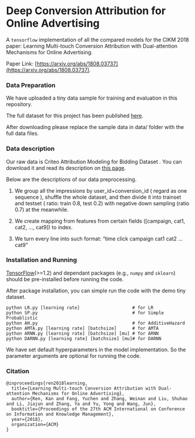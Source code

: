 # Deep Conversion Attribution for Online Advertising
A `tensorflow` implementation of all the compared models for the CIKM 2018 paper: Learning Multi-touch Conversion Attribution with Dual-attention Mechanisms for Online Advertising.

Paper Link: [https://arxiv.org/abs/1808.03737](https://arxiv.org/abs/1808.03737).

### Data Preparation
We have uploaded a tiny data sample for training and evaluation in this repository.

The full dataset for this project has been published [here](http://apex.sjtu.edu.cn/datasets/13).

After downloading please replace the sample data in data/ folder with the full data files.

### Data description
Our raw data is Criteo Attribution Modeling for Bidding Dataset . You can download it and read its description on [this page](http://ailab.criteo.com/criteo-attribution-modeling-bidding-dataset/).

Below are the descriptions of our data preprocessing.

1. We group all the impressions by user_id+conversion_id ( regard as one sequence ), shuffle the whole dataset, and then divide it into trainset and testset ( ratio: train 0.8, test 0.2) with negative down sampling (ratio 0.7) at the meanwhile.

2. We create mapping from features from certain fields ([campaign, cat1, cat2, …, cat9]) to index.

3. We turn every line into such format: “time click campaign cat1 cat2 … cat9”

### Installation and Running
[TensorFlow](https://www.tensorflow.org/)(>=1.2) and dependant packages (e.g., `numpy` and `sklearn`) should be pre-installed before running the code.

After package installation, you can simple run the code with the demo tiny dataset.
```
python LR.py [learning rate]                    # for LR
python SP.py                                    # for Simple Probablistic
python AH.py                                    # for AdditiveHazard
python AMTA.py [learning rate] [batchsize]      # for AMTA
python ARNN.py [learning rate] [batchsize] [mu] # for ARNN
python DARNN.py [learning rate] [batchsize] [mu]# for DARNN
```

We have set default hyperparameters in the model implementation. So the parameter arguments are optional for running the code.

### Citation
```
@inproceedings{ren2018learning,
  title={Learning Multi-touch Conversion Attribution with Dual-attention Mechanisms for Online Advertising},
  author={Ren, Kan and Fang, Yuchen and Zhang, Weinan and Liu, Shuhao and Li, Jiajun and Zhang, Ya and Yu, Yong and Wang, Jun},
  booktitle={Proceedings of the 27th ACM International on Conference on Information and Knowledge Management},
  year={2018},
  organization={ACM}
}
```

